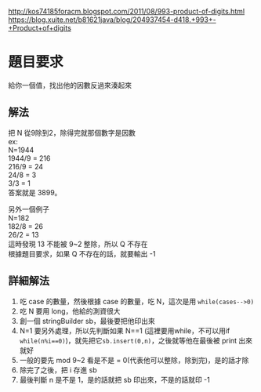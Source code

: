 http://kos74185foracm.blogspot.com/2011/08/993-product-of-digits.html
https://blog.xuite.net/b81621java/blog/204937454-d418.+993+-+Product+of+digits

# 題目要求
給你一個值，找出他的因數反過來湊起來

## 解法
把 N 從9除到2，除得完就那個數字是因數  
ex:  
N=1944  
1944/9 = 216  
216/9 = 24  
24/8 = 3  
3/3 = 1  
答案就是 3899。

另外一個例子  
N=182  
182/8 = 26  
26/2 = 13  
這時發現 13 不能被 9~2 整除，所以 Q 不存在  
根據題目要求，如果 Q 不存在的話，就要輸出 -1

## 詳細解法
1. 吃 case 的數量，然後根據 case 的數量，吃 N，這次是用 ```while(cases-->0)```
2. 吃 N 要用 long，他給的測資很大
3. 創一個 stringBuilder sb，最後要把他印出來
4. N=1 要另外處理，所以先判斷如果 N==1 (這裡要用while，不可以用if ```while(n%i==0)```)，就先把它```sb.insert(0,n)```，之後就等他在最後被 print 出來就好
5. 一般的要先 mod 9~2 看是不是 = 0(代表他可以整除，除到完)，是的話才除
6. 除完了之後，把 i 存進 sb
7. 最後判斷 n 是不是 1，是的話就把 sb 印出來，不是的話就印 -1